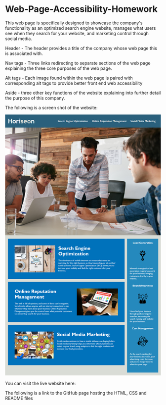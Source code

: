 # Web-Page-Accessibility-Homework

This web page is specifically designed to showcase the company's functionality as an optimized search engine website, manages what users see when they search for your website, and marketing control through social media.

Header - The header provides a title of the company whose web page this is associated with.

Nav tags - Three links redirecting to separate sections of the web page explaining the three core purposes of the web page.

Alt tags - Each image found within the web page is paired with corresponding alt tags to provide better front end web accessibility

Aside - three other key functions of the website explaining into further detail the purpose of this company.

The following is a screen shot of the website:

![Web page features search engine, manager control, and social marketing tools](./assets/images/01-html-css-git-homework-demo.png)

You can visit the live website here:



The following is a link to the GitHub page hosting the HTML, CSS and README files

